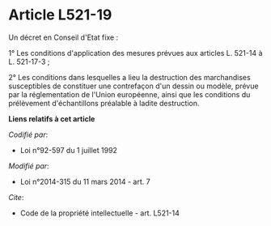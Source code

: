# Article L521-19

Un décret en Conseil d'Etat fixe : 

1° Les conditions d'application des mesures prévues aux articles L. 521-14 à L. 521-17-3 ; 

2° Les conditions dans lesquelles a lieu la destruction des marchandises susceptibles de constituer une contrefaçon d'un
dessin ou modèle, prévue par la réglementation de l'Union européenne, ainsi que les conditions du prélèvement d'échantillons
préalable à ladite destruction.

**Liens relatifs à cet article**

_Codifié par_:

  - Loi n°92-597 du 1 juillet 1992

_Modifié par_:

  - Loi n°2014-315 du 11 mars 2014 - art. 7

_Cite_:

  - Code de la propriété intellectuelle - art. L521-14
